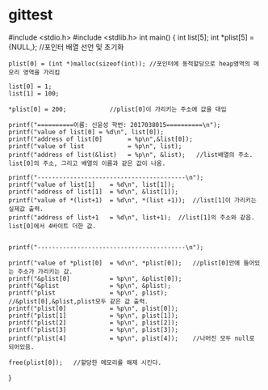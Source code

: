 # gittest
#include <stdio.h>
#include <stdlib.h>
int main()
{
    int list[5];
    int *plist[5] = {NULL,};    //포인터 배열 선언 및 초기화

    plist[0] = (int *)malloc(sizeof(int)); //포인터에 동적할당으로 heap영역의 메모리 영역을 가리킴

    list[0] = 1;                   
    list[1] = 100;

    *plist[0] = 200;            //plist[0]이 가리키는 주소에 값을 대입

    printf("==========이름: 신윤성 학번: 2017038015==========\n");
    printf("value of list[0] = %d\n", list[0]);             
    printf("address of list[0]       = %p\n",&list[0]);  
    printf("value of list            = %p\n", list);   
    printf("address of list(&list)   = %p\n", &list);   //list배열의 주소. list[0]의 주소, 그리고 배열의 이름과 같은 값이 나옴.

    printf("-----------------------------------------\n");
    printf("value of list[1]    = %d\n", list[1]); 
    printf("address of list[1]  = %d\n", &list[1]);  
    printf("value of *(list+1)  = %d\n", *(list +1));  //list[1]이 가리키는 실제값 출력.
    printf("address of list+1   = %d\n", list+1);  //list[1]의 주소와 같음. list[0]에서 4바이트 더한 값.

    
    printf("-----------------------------------------\n");

    printf("value of *plist[0]  = %d\n", *plist[0]);   //plist[0]안에 들어있는 주소가 가리키는 값.
    printf("&plist[0]           = %p\n", &plist[0]);   
    printf("&plist              = %p\n", &plist);      
    printf("plist               = %p\n", plist);       //&plist[0],&plist,plist모두 같은 값 출력.
    printf("plist[0]            = %p\n", plist[0]);
    printf("plist[1]            = %p\n", plist[1]);
    printf("plist[2]            = %p\n", plist[2]);
    printf("plist[3]            = %p\n", plist[3]);
    printf("plist[4]            = %p\n", plist[4]);    //나머진 모두 null로 되어있음.

    free(plist[0]);   //할당한 메모리를 해제 시킨다. 

}
